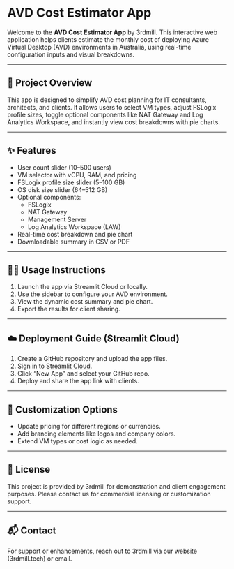 # AVD Cost Estimator App

Welcome to the **AVD Cost Estimator App** by 3rdmill. This interactive web application helps clients estimate the monthly cost of deploying Azure Virtual Desktop (AVD) environments in Australia, using real-time configuration inputs and visual breakdowns.

---

## 🚀 Project Overview

This app is designed to simplify AVD cost planning for IT consultants, architects, and clients. It allows users to select VM types, adjust FSLogix profile sizes, toggle optional components like NAT Gateway and Log Analytics Workspace, and instantly view cost breakdowns with pie charts.

---

## ✨ Features

- User count slider (10–500 users)
- VM selector with vCPU, RAM, and pricing
- FSLogix profile size slider (5–100 GB)
- OS disk size slider (64–512 GB)
- Optional components:
  - FSLogix
  - NAT Gateway
  - Management Server
  - Log Analytics Workspace (LAW)
- Real-time cost breakdown and pie chart
- Downloadable summary in CSV or PDF

---

## 🧑‍💻 Usage Instructions

1. Launch the app via Streamlit Cloud or locally.
2. Use the sidebar to configure your AVD environment.
3. View the dynamic cost summary and pie chart.
4. Export the results for client sharing.

---

## ☁️ Deployment Guide (Streamlit Cloud)

1. Create a GitHub repository and upload the app files.
2. Sign in to [Streamlit Cloud](https://streamlit.io/cloud).
3. Click “New App” and select your GitHub repo.
4. Deploy and share the app link with clients.

---

## 🎨 Customization Options

- Update pricing for different regions or currencies.
- Add branding elements like logos and company colors.
- Extend VM types or cost logic as needed.

---

## 📄 License

This project is provided by 3rdmill for demonstration and client engagement purposes. Please contact us for commercial licensing or customization support.

---

## 📬 Contact

For support or enhancements, reach out to 3rdmill via our website (3rdmill.tech) or email.

